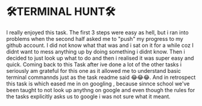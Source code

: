 # :hammer_and_wrench:TERMINAL HUNT:hammer_and_wrench:
I really enjoyed this task. The first 3 steps were easy as hell, but i ran into problems when the second half asked me to "push" my progress to my github account. I did not know what that was and i sat on it for a while coz I didnt want to mess anything up by doing something i didnt know. Then i decided to just look up what to do and then i realised it was super easy and quick. Coming back to this Task after ive done a lot of the other tasks i seriously am grateful for this one as it allowed me to understand basic terminal commannds just as the task readme said :joy::joy::joy:. And in retrospect this task is which eased me in on googling , because sinnce school we've been taught to not look  up anythng on google and even though the rules for the tasks explicitly asks us to google i was not sure what it meant.	
